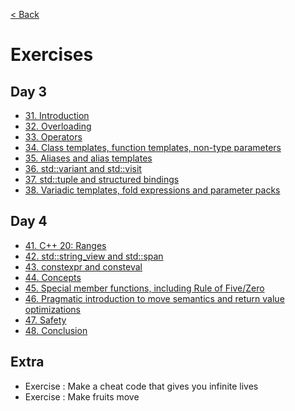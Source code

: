 [< Back](../README.md)

# Exercises

## Day 3

* [31. Introduction](31_exercises.md)
* [32. Overloading](32_exercises.md)
* [33. Operators](33_exercises.md)
* [34. Class templates, function templates, non-type parameters](34_exercises.md)
* [35. Aliases and alias templates](35_exercises.md)
* [36. std::variant and std::visit](36_exercises.md)
* [37. std::tuple and structured bindings](37_exercises.md)
* [38. Variadic templates, fold expressions and parameter packs](38_exercises.md)

## Day 4

* [41. C++ 20: Ranges](41_exercises.md)
* [42. std::string_view and std::span](42_exercises.md)
* [43. constexpr and consteval](43_exercises.md)
* [44. Concepts](44_exercises.md)
* [45. Special member functions, including Rule of Five/Zero](45_exercises.md)
* [46. Pragmatic introduction to move semantics and return value optimizations](46_exercises.md)
* [47. Safety](47_exercises.md)
* [48. Conclusion](48_exercises.md)

## Extra

* Exercise : Make a cheat code that gives you infinite lives
* Exercise : Make fruits move
